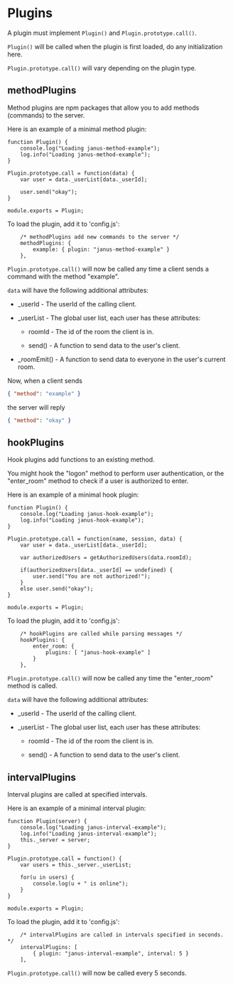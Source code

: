 # Plugins

A plugin must implement `Plugin()` and `Plugin.prototype.call()`.

`Plugin()` will be called when the plugin is first loaded, do any initialization here.

`Plugin.prototype.call()` will vary depending on the plugin type.

## methodPlugins

Method plugins are npm packages that allow you to add methods (commands) to the server.

Here is an example of a minimal method plugin:

```
function Plugin() {
    console.log("Loading janus-method-example");
    log.info("Loading janus-method-example");
}

Plugin.prototype.call = function(data) {
    var user = data._userList[data._userId];

    user.send("okay");
}

module.exports = Plugin;
```

To load the plugin, add it to 'config.js':

```
    /* methodPlugins add new commands to the server */
    methodPlugins: {
        example: { plugin: "janus-method-example" }
    },
```

`Plugin.prototype.call()` will now be called any time a client sends a command
with the method "example".

`data` will have the following additional attributes:

* _userId - The userId of the calling client.

* _userList - The global user list, each user has these attributes:

    * roomId - The id of the room the client is in.

    * send() - A function to send data to the user's client.

* _roomEmit() - A function to send data to everyone in the user's current room.

Now, when a client sends

``` json
{ "method": "example" }
```

the server will reply

```json
{ "method": "okay" }
```

## hookPlugins

Hook plugins add functions to an existing method.

You might hook the "logon" method to perform user authentication, or the
"enter_room" method to check if a user is authorized to enter.

Here is an example of a minimal hook plugin:

```
function Plugin() {
    console.log("Loading janus-hook-example");
    log.info("Loading janus-hook-example");
}

Plugin.prototype.call = function(name, session, data) {
    var user = data._userList[data._userId];

    var authorizedUsers = getAuthorizedUsers(data.roomId);

    if(authorizedUsers[data._userId] == undefined) {
        user.send("You are not authorized!");
    }
    else user.send("okay");
}

module.exports = Plugin;

```

To load the plugin, add it to 'config.js':

```
    /* hookPlugins are called while parsing messages */
    hookPlugins: {  
        enter_room: {
            plugins: [ "janus-hook-example" ]
        }
    },

```

`Plugin.prototype.call()` will now be called any time the "enter_room" method is called.

`data` will have the following additional attributes:

* _userId - The userId of the calling client.

* _userList - The global user list, each user has these attributes:

    * roomId - The id of the room the client is in.

    * send() - A function to send data to the user's client.

## intervalPlugins

Interval plugins are called at specified intervals.

Here is an example of a minimal interval plugin:

```
function Plugin(server) {
    console.log("Loading janus-interval-example");
    log.info("Loading janus-interval-example");
    this._server = server;
}

Plugin.prototype.call = function() {
    var users = this._server._userList;

    for(u in users) {
        console.log(u + " is online");
    }
}

module.exports = Plugin;
```

To load the plugin, add it to 'config.js':

```
    /* intervalPlugins are called in intervals specified in seconds. */
    intervalPlugins: [
        { plugin: "janus-interval-example", interval: 5 }
    ],
```

`Plugin.prototype.call()` will now be called every 5 seconds.
